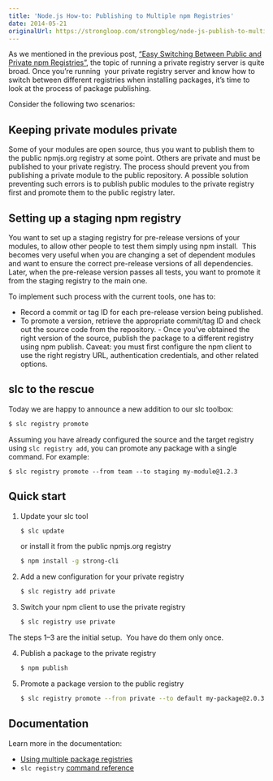 ```yaml
---
title: 'Node.js How-to: Publishing to Multiple npm Registries'
date: 2014-05-21
originalUrl: https://strongloop.com/strongblog/node-js-publish-to-multiple-npm-registries/
---
```


As we mentioned in the previous post,
[&#8220;Easy Switching Between Public and Private npm Registries&#8221;](../2014-04-30-switch-between-configure-public-and-private-npm-registry/), the
topic of running a private registry server is quite broad. Once you’re running
 your private registry server and know how to switch between different
registries when installing packages, it’s time to look at the process of package
publishing.

<!--more-->

Consider the following two scenarios:

## Keeping private modules private

Some of your modules are open source, thus you want to publish them to the
public npmjs.org registry at some point. Others are private and must be
published to your private registry. The process should prevent you from
publishing a private module to the public repository. A possible solution
preventing such errors is to publish public modules to the private registry
first and promote them to the public registry later.

## Setting up a staging npm registry

You want to set up a staging registry for pre-release versions of your modules,
to allow other people to test them simply using npm install.  This becomes very
useful when you are changing a set of dependent modules and want to ensure the
correct pre-release versions of all dependencies. Later, when the pre-release
version passes all tests, you want to promote it from the staging registry to
the main one.

To implement such process with the current tools, one has to:

- Record a commit or tag ID for each pre-release version being published.
- To promote a version, retrieve the appropriate commit/tag ID and check out the
  source code from the repository. - Once you’ve obtained the right version of
  the source, publish the package to a different registry using npm publish.
  Caveat: you must first configure the npm client to use the right registry URL,
  authentication credentials, and other related options.

## slc to the rescue

Today we are happy to announce a new addition to our slc toolbox:

```sh
$ slc registry promote
```

Assuming you have already configured the source and the target registry using
`slc registry add`, you can promote any package with a single command. For
example:

```
$ slc registry promote --from team --to staging my-module@1.2.3
```

## Quick start

1. Update your slc tool

   ```sh
   $ slc update
   ```

   or install it from the public npmjs.org registry

   ```sh
   $ npm install -g strong-cli
   ```

2. Add a new configuration for your private registry

   ```sh
   $ slc registry add private
   ```

3. Switch your npm client to use the private registry

   ```sh
   $ slc registry use private
   ```

The steps 1–3 are the initial setup.  You have do them only once.

4. Publish a package to the private registry

   ```sh
   $ npm publish
   ```

5. Promote a package version to the public registry

   ```sh
   $ slc registry promote --from private --to default my-package@2.0.3
   ```

## Documentation

Learn more in the documentation:

- [Using multiple package registries](http://docs.strongloop.com/display/NODE/Using+multiple+package+registries)
- `slc registry`
  [command reference](http://docs.strongloop.com/display/SL/slc+registry)
